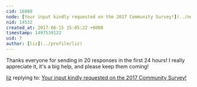 ```yaml
---
cid: 16888
node: [Your input kindly requested on the 2017 Community Survey!](../notes/liz/06-13-2017/your-input-kindly-requested)
nid: 14532
created_at: 2017-06-15 15:05:22 +0000
timestamp: 1497539122
uid: 7
author: [liz](../profile/liz)
---
```


Thanks everyone for sending in 20 responses in the first 24 hours! I really appreciate it, it's a big help, and please keep them coming!

[liz](../profile/liz) replying to: [Your input kindly requested on the 2017 Community Survey!](../notes/liz/06-13-2017/your-input-kindly-requested)

